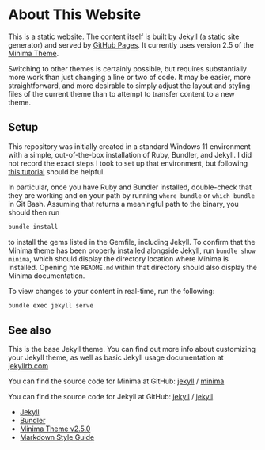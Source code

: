# About This Website

This is a static website. The content itself is built by [Jekyll](https://jekyllrb.com/) (a static site generator) and served by [GitHub Pages](https://docs.github.com/en/pages/setting-up-a-github-pages-site-with-jekyll). It currently uses version 2.5 of the [Minima Theme](https://github.com/jekyll/minima/blob/v2.5.0/README.md).

Switching to other themes is certainly possible, but requires substantially more work than just changing a line or two of code. It may be easier, more straightforward, and more desirable to simply adjust the layout and styling files of the current theme than to attempt to transfer content to a new theme.

## Setup

This repository was initially created in a standard Windows 11 environment with a simple, out-of-the-box installation of Ruby, Bundler, and Jekyll. I did not record the exact steps I took to set up that environment, but following [this tutorial](https://jekyllrb.com/docs/step-by-step/01-setup/) should be helpful.

In particular, once you have Ruby and Bundler installed, double-check that they are working and on your path by running `where bundle` or `which bundle` in Git Bash. Assuming that returns a meaningful path to the binary, you should then run

```bash
bundle install
```

to install the gems listed in the Gemfile, including Jekyll. To confirm that the Minima theme has been properly installed alongside Jekyll, run `bundle show minima`, which should display the directory location where Minima is installed. Opening hte `README.md` within that directory should also display the Minima documentation.

To view changes to your content in real-time, run the following:

```bash
bundle exec jekyll serve
```

## See also

This is the base Jekyll theme. You can find out more info about customizing your Jekyll theme, as well as basic Jekyll usage documentation at [jekyllrb.com](https://jekyllrb.com/)

You can find the source code for Minima at GitHub:
[jekyll][jekyll-organization] /
[minima](https://github.com/jekyll/minima)

You can find the source code for Jekyll at GitHub:
[jekyll][jekyll-organization] /
[jekyll](https://github.com/jekyll/jekyll)

[jekyll-organization]: https://github.com/jekyll

- [Jekyll](https://jekyllrb.com/)
- [Bundler](https://bundler.io/)
- [Minima Theme v2.5.0](https://github.com/jekyll/minima/blob/v2.5.0/README.md)
- [Markdown Style Guide](https://google.github.io/styleguide/docguide/style.html#minimum-viable-documentation)

